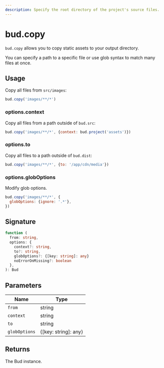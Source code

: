 ```yaml
---
description: Specify the root directory of the project's source files.
---
```


# bud.copy

`bud.copy` allows you to copy static assets to your output directory.

You can specify a path to a specific file or use
glob syntax to match many files at once.

## Usage

Copy all files from `src/images`:

```js
bud.copy('images/**/*')
```

### options.context

Copy all files from a path outside of `bud.src`:

```js
bud.copy('images/**/*', {context: bud.project('assets')})
```

### options.to

Copy all files to a path outside of `bud.dist`:

```js
bud.copy('images/**/*', {to: '/app/cdn/media'})
```

### options.globOptions

Modify glob options.

```js
bud.copy('images/**/*', {
  globOptions: {ignore: '.*'},
})
```

## Signature

```ts
function (
  from: string,
  options: {
    context?: string,
    to?: string,
    globOptions?: {[key: string]: any}
    noErrorOnMissing?: boolean
  },
): Bud
```

## Parameters

| Name          | Type                 |
| ------------- | -------------------- |
| `from`        | string               |
| `context`     | string               |
| `to`          | string               |
| `globOptions` | {[key: string]: any} |

## Returns

The Bud instance.
